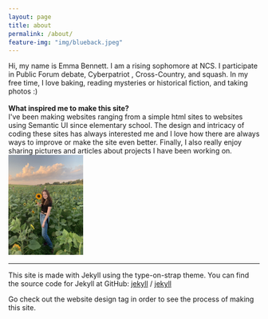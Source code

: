 ```yaml
---
layout: page
title: about
permalink: /about/
feature-img: "img/blueback.jpeg"
---
```


<div class="row">
  <div class="column">
  Hi, my name is Emma Bennett. I am a rising sophomore at NCS. I participate in Public Forum debate, Cyberpatriot
  , Cross-Country, and squash. In my free time, I love baking, reading mysteries or historical fiction, and taking
   photos :)

<br>
<br>
<b>What inspired me to make this site?</b>
<br>
I've been making websites ranging from a simple html sites to websites using Semantic UI since elementary
 school. The design and intricacy of coding these sites has always interested me and I love how there are always ways
  to improve or make the site even better. Finally, I also really enjoy sharing pictures and articles about projects I
   have been working on.
   
   
  </div>
    <div class="column">
          <img src="/img/profile.jpg" alt="profile" width="150"/>
    </div>
</div>



---

This site is made with Jekyll using the type-on-strap theme. You can find the source code for Jekyll at GitHub:
[jekyll][jekyll-organization] /
[jekyll](https://github.com/jekyll/jekyll)

Go check out the website design tag in order to see the process of making this site.


[jekyll-organization]: https://github.com/jekyll
